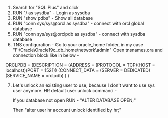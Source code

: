 1. Search for "SQL Plus" and click
2. RUN "/ as sysdba" - Login as sysdba 
3. RUN "show pdbs"  - Show all database
4. RUN "conn sys/sys@orcl as sysdba" - connect with orcl global database
5. RUN "conn sys/sys@orclpdb as sysdba" - connect with sysdba database
6. TNS configuration -
   Go to your oracle_home folder, in my case "F:\Oracle\Oracle19c_db_home\network\admin"
   Open tnsnames.ora and connection block like in below -

  ORCLPDB =
  (DESCRIPTION =
    (ADDRESS = (PROTOCOL = TCP)(HOST = localhost)(PORT = 1521))
    (CONNECT_DATA =
      (SERVER = DEDICATED)
      (SERVICE_NAME = orclpdb)
    )
  )

7. Let's unlock an existing user to use, because I don't want to use sys user anymore.
   HR default user unlock command -
   
   If you database not open RUN - "ALTER DATABASE OPEN;"

   Then "alter user hr account unlock identified by hr;"
   
